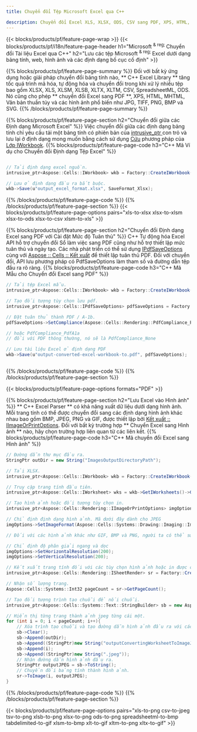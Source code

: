 ```yaml
---
title: Chuyển đổi Tệp Microsoft Excel qua C++ 

description: Chuyển đổi Excel XLS, XLSX, ODS, CSV sang PDF, XPS, HTML, JPEG và các định dạng khác chỉ với vài dòng mã C++.
---
```

{{< blocks/products/pf/feature-page-wrap >}}
{{< blocks/products/pf/i18n/feature-page-header h1="Microsoft <sup> & reg; </sup> Chuyển đổi Tài liệu Excel qua C++" h2="Lưu các tệp Microsoft <sup> & reg; </sup> Excel dưới dạng bảng tính, web, hình ảnh và các định dạng bố cục cố định" >}}

{{% blocks/products/pf/feature-page-summary %}}
Đối với bất kỳ ứng dụng hoặc giải pháp chuyển đổi bảng tính nào, ** C++ Excel Library ** tăng tốc quá trình mã hóa, tự động hóa và chuyển đổi trong khi xử lý nhiều tệp bao gồm XLSX, XLS, XLSM, XLSB, XLTX, XLTM, CSV, SpreadsheetML, ODS. Nó cũng cho phép ** chuyển đổi Excel sang PDF **, XPS, HTML, MHTML, Văn bản thuần túy và các hình ảnh phổ biến như JPG, TIFF, PNG, BMP và SVG.
{{% /blocks/products/pf/feature-page-summary %}}

{{% blocks/products/pf/feature-page-section h2="Chuyển đổi giữa các Định dạng Microsoft Excel" %}}
Việc chuyển đổi giữa các định dạng bảng tính chỉ yêu cầu tải một bảng tính có phiên bản của [ intrusive_ptr <Aspose :: Cells :: IWorkbook>](https://reference.aspose.com/cells/cpp/class/aspose.cells.i_workbook) con trỏ và lưu lại ở định dạng mong muốn bằng cách sử dụng [Cứu](https://reference.aspose.com/cells/cpp/class/aspose.cells.i_workbook#a9460f52a2dec8f4bf623a4905167d997) phương pháp của [Lớp IWorkbook](https://reference.aspose.com/cells/cpp/class/aspose.cells.i_workbook).
{{% blocks/products/pf/feature-page-code h3="C++ Mã Ví dụ cho Chuyển đổi Định dạng Tệp Excel" %}}

```cs

// Tải định dạng excel nguồn.
intrusive_ptr<Aspose::Cells::IWorkbook> wkb = Factory::CreateIWorkbook(u"src_excel_file.xls");

// Lưu ở định dạng đầu ra bắt buộc.
wkb->Save(u"output_excel_format.xlsx", SaveFormat_Xlsx);


```
{{% /blocks/products/pf/feature-page-code %}}
{{% /blocks/products/pf/feature-page-section %}}
{{< blocks/products/pf/feature-page-options pairs="xls-to-xlsx xlsx-to-xlsm xlsx-to-ods xlsx-to-csv xlsm-to-xls" >}}


{{% blocks/products/pf/feature-page-section h2="Chuyển đổi Định dạng Excel sang PDF với Cài đặt Mức độ Tuân thủ" %}}
C++ Tự động hóa Excel API hỗ trợ chuyển đổi Sổ làm việc sang PDF cũng như hỗ trợ thiết lập mức tuân thủ và ngày tạo. Các nhà phát triển có thể sử dụng [IPdfSaveOptions](https://reference.aspose.com/cells/cpp/class/aspose.cells.i_pdf_save_options) cùng với [Aspose :: Cells :: Kết xuất](https://reference.aspose.com/cells/cpp/namespace/aspose.cells.rendering) để thiết lập tuân thủ PDF. Đối với chuyển đổi, API lưu phương pháp có PdfSaveOptions làm tham số và đường dẫn tệp đầu ra rõ ràng. 
{{% blocks/products/pf/feature-page-code h3="C++ Mã Mẫu cho Chuyển đổi Excel sang PDF" %}}

```cs
// Tải tệp Excel mẫu.
intrusive_ptr<Aspose::Cells::IWorkbook> wkb = Factory::CreateIWorkbook(u"sample-convert-excel-to.pdf");

// Tạo đối tượng tùy chọn lưu pdf.
intrusive_ptr<Aspose::Cells::IPdfSaveOptions> pdfSaveOptions = Factory::CreateIPdfSaveOptions();

// Đặt tuân thủ thành PDF / A-1b.
pdfSaveOptions->SetCompliance(Aspose::Cells::Rendering::PdfCompliance_PdfA1b);

// hoặc PdfCompliance_PdfA1a 
// đối với PDF thông thường, nó sẽ là PdfCompliance_None

// Lưu tài liệu Excel ở định dạng PDF
wkb->Save(u"output-converted-excel-workbook-to.pdf", pdfSaveOptions);



```
{{% /blocks/products/pf/feature-page-code %}}
{{% /blocks/products/pf/feature-page-section %}}

{{< blocks/products/pf/feature-page-options formats="PDF" >}}

{{% blocks/products/pf/feature-page-section h2="Lưu Excel vào Hình ảnh" %}}
** C++ Excel Parser ** có khả năng xuất dữ liệu dưới dạng hình ảnh. Mỗi trang tính có thể được chuyển đổi sang các định dạng hình ảnh khác nhau bao gồm BMP, JPEG, PNG và GIF, được thiết lập bởi [Kết xuất :: IImageOrPrintOptions](https://reference.aspose.com/cells/cpp/class/aspose.cells.rendering.i_image_or_print_options). Đối với bất kỳ trường hợp ** Chuyển Excel sang Hình ảnh ** nào, hãy chọn trường hợp liên quan từ các liên kết.
{{% blocks/products/pf/feature-page-code h3="C++ Mã chuyển đổi Excel sang Hình ảnh" %}}

```cs
// Đường dẫn thư mục đầu ra.
StringPtr outDir = new String("ImagesOutputDirectoryPath");

// Tải XLSX.
intrusive_ptr<Aspose::Cells::IWorkbook> wkb = Factory::CreateIWorkbook(u"source-excel-file.xlsx");

// Truy cập trang tính đầu tiên.
intrusive_ptr<Aspose::Cells::IWorksheet> wks = wkb->GetIWorksheets()->GetObjectByIndex(0);

// Tạo hình ảnh hoặc đối tượng tùy chọn in.
intrusive_ptr<Aspose::Cells::Rendering::IImageOrPrintOptions> imgOptions = Factory::CreateIImageOrPrintOptions();

// Chỉ định định dạng hình ảnh. Mã dưới đây dành cho JPEG
imgOptions->SetImageFormat(Aspose::Cells::Systems::Drawing::Imaging::ImageFormat::GetJpeg());

// Đối với các hình ảnh khác như GIF, BMP và PNG, người ta có thể sử dụng GetGif (), GetBmp () và GetPng () tương ứng 

// Chỉ định độ phân giải ngang và dọc
imgOptions->SetHorizontalResolution(200);
imgOptions->SetVerticalResolution(200);

// Kết xuất trang tính đối với các tùy chọn hình ảnh hoặc in được chỉ định.
intrusive_ptr<Aspose::Cells::Rendering::ISheetRender> sr = Factory::CreateISheetRender(wks, imgOptions);

// Nhận số lượng trang.
Aspose::Cells::Systems::Int32 pageCount = sr->GetPageCount();

// Tạo đối tượng trình tạo chuỗi để nối chuỗi.
intrusive_ptr<Aspose::Cells::Systems::Text::StringBuilder> sb = new Aspose::Cells::Systems::Text::StringBuilder();

// Hiển thị từng trang thành ảnh jpeg từng cái một.
for (int i = 0; i < pageCount; i++){
	// Xóa trình tạo chuỗi và tạo đường dẫn hình ảnh đầu ra với các đoạn nối chuỗi.
	sb->Clear();
	sb->Append(outDir);
	sb->Append((StringPtr)new String("outputConvertingWorksheetToImageJPEG_"));
	sb->Append(i);
	sb->Append((StringPtr)new String(".jpeg"));
	// Nhận đường dẫn hình ảnh đầu ra.
	StringPtr outputJPEG = sb->ToString();
	// Chuyển đổi bảng tính thành hình ảnh.
	sr->ToImage(i, outputJPEG);
}

```
{{% /blocks/products/pf/feature-page-code %}}
{{% /blocks/products/pf/feature-page-section %}}

{{< blocks/products/pf/feature-page-options pairs="xls-to-png csv-to-jpeg tsv-to-png xlsb-to-png xlsx-to-png ods-to-png spreadsheetml-to-bmp tabdelimited-to-gif xlsm-to-bmp xlt-to-gif xltm-to-png xltx-to-gif" >}}
